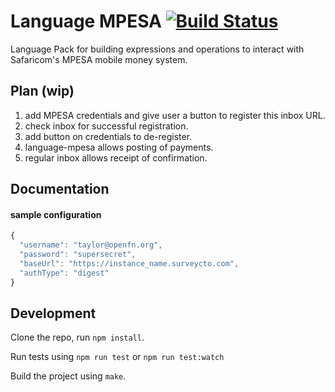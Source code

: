 Language MPESA [![Build Status](https://travis-ci.org/OpenFn/language-mpesa.svg?branch=master)](https://travis-ci.org/OpenFn/language-mpesa)
=============

Language Pack for building expressions and operations to interact with Safaricom's MPESA mobile money system.

Plan (wip)
-------------
1. add MPESA credentials and give user a button to register this inbox URL.
2. check inbox for successful registration.
3. add button on credentials to de-register.
4. language-mpesa allows posting of payments.
5. regular inbox allows receipt of confirmation.

Documentation
-------------
#### sample configuration
```js
{
  "username": "taylor@openfn.org",
  "password": "supersecret",
  "baseUrl": "https://instance_name.surveycto.com",
  "authType": "digest"
}
```

Development
-----------

Clone the repo, run `npm install`.

Run tests using `npm run test` or `npm run test:watch`

Build the project using `make`.

